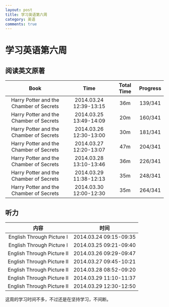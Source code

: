 ```yaml
---
layout: post
title: 学习英语第六周
category: 英语 
comments: true
---
```


# 学习英语第六周

## 阅读英文原著

| Book |	Time | Total Time | Progress |  
|:----:|  :----:|  :----:|  :----:|  
|Harry Potter and the Chamber of Secrets| 2014.03.24 12:39-13:15 | 36m |139/341| 
|Harry Potter and the Chamber of Secrets| 2014.03.25 13:49-14:09 | 20m |160/341| 
|Harry Potter and the Chamber of Secrets| 2014.03.26 12:30-13:00 | 30m |181/341| 
|Harry Potter and the Chamber of Secrets| 2014.03.27 12:20-13:07 |47m |204/341| 
|Harry Potter and the Chamber of Secrets| 2014.03.28 13:10-13:46 | 36m |226/341| 
|Harry Potter and the Chamber of Secrets| 2014.03.29 11:38-12:13 | 35m |248/341| 
|Harry Potter and the Chamber of Secrets| 2014.03.30 12:00-12:30 | 35m |264/341| 


## 听力

| 内容 | 时间 |
|:--:|:--:|
|English Through Picture I| 2014.03.24 09:15-09:35 |
|English Through Picture I| 2014.03.25 09:21-09:40 |
|English Through Picture II| 2014.03.26 09:29-09:47 |
|English Through Picture II| 2014.03.27 09:45-10:21 |
|English Through Picture II| 2014.03.28 08:52-09:20 |
|English Through Picture II| 2014.03.29 11:10-11:37 |
|English Through Picture II| 2014.03.29 12:30-12:50 |


这周的学习时间不多，不过还是在坚持学习，不间断。
